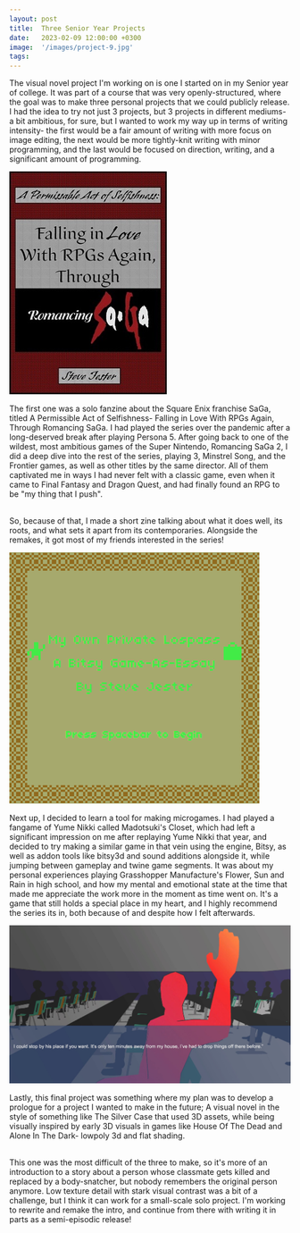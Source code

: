 ```yaml
---
layout: post
title:  Three Senior Year Projects
date:   2023-02-09 12:00:00 +0300
image:  '/images/project-9.jpg'
tags:   
---
```


The visual novel project I'm working on is one I started on in my Senior year of college. It was part of a course that was very openly-structured, where the goal was to make three personal projects that we could publicly release. I had the idea to try not just 3 projects, but 3 projects in different mediums- a bit ambitious, for sure, but I wanted to work my way up in terms of writing intensity- the first would be a fair amount of writing with more focus on image editing, the next would be more tightly-knit writing with minor programming, and the last would be focused on direction, writing, and a significant amount of programming.

<div class="gallery-box">
  <div class="gallery">
    <img src="/images/project-8.jpg" alt="Project">
  </div>
</div>

The first one was a solo fanzine about the Square Enix franchise SaGa, titled A Permissible Act of Selfishness- Falling in Love With RPGs Again, Through Romancing SaGa. I had played the series over the pandemic after a long-deserved break after playing Persona 5. After going back to one of the wildest, most ambitious games of the Super Nintendo, Romancing SaGa 2, I did a deep dive into the rest of the series, playing 3, Minstrel Song, and the Frontier games, as well as other titles by the same director. All of them captivated me in ways I had never felt with a classic game, even when it came to Final Fantasy and Dragon Quest, and had finally found an RPG to be "my thing that I push".

<br> So, because of that, I made a short zine talking about what it does well, its roots, and what sets it apart from its contemporaries. Alongside the remakes, it got most of my friends interested in the series!

<div class="gallery-box">
  <div class="gallery">
    <img src="/images/mopl.png" alt="Project">
  </div>
</div>

Next up, I decided to learn a tool for making microgames. I had played a fangame of Yume Nikki called Madotsuki's Closet, which had left a significant impression on me after replaying Yume Nikki that year, and decided to try making a similar game in that vein using the engine, Bitsy, as well as addon tools like bitsy3d and sound additions alongside it, while jumping between gameplay and twine game segments. It was about my personal experiences playing Grasshopper Manufacture's Flower, Sun and Rain in high school, and how my mental and emotional state at the time that made me appreciate the work more in the moment as time went on. It's a game that still holds a special place in my heart, and I highly recommend the series its in, both because of and despite how I felt afterwards.

<div class="gallery-box">
  <div class="gallery">
    <img src="/images/project-9.jpg" alt="Project">
  </div>
</div>

Lastly, this final project was something where my plan was to develop a prologue for a project I wanted to make in the future; A visual novel in the style of something like The Silver Case that used 3D assets, while being visually inspired by early 3D visuals in games like House Of The Dead and Alone In The Dark- lowpoly 3d and flat shading.

<br> This one was the most difficult of the three to make, so it's more of an introduction to a story about a person whose classmate gets killed and replaced by a body-snatcher, but nobody remembers the original person anymore. Low texture detail with stark visual contrast was a bit of a challenge, but I think it can work for a small-scale solo project. I'm working to rewrite and remake the intro, and continue from there with writing it in parts as a semi-episodic release!